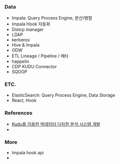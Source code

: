 ### Data
- Impala: Query Process Engine, 분산/병렬
- Impala Hook 자동화
- Distcp manager
- LDAP
- kerberos
- Hive & Impala
- ODW
- ETL Lineage / Pipeline / 메타
- happelin
- CDP KUDU Connector
- SQOOP

### ETC.
- ElasticSearch: Query Process Engine, Data Storage
- React, Hook

### References
- [Kudu를 이용한 빅데이터 다차원 분석 시스템 개발](https://d2.naver.com/helloworld/9099561)
- 

### More
- Impala hook api
- 
